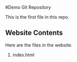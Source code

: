 
#Demo Git Repository

This is the first file in this repo.

## Website Contents

Here are the files in the website.

1. index.html